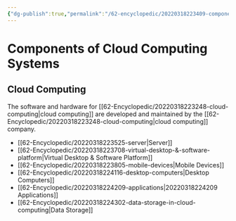 ```yaml
---
{"dg-publish":true,"permalink":"/62-encyclopedic/20220318223409-components-of-cloud-computing-systems/","dgHomeLink":true,"dgPassFrontmatter":false}
---
```



# Components of Cloud Computing Systems

## Cloud Computing

The software and hardware for [[62-Encyclopedic/20220318223248-cloud-computing|cloud computing]] are developed and maintained by the [[62-Encyclopedic/20220318223248-cloud-computing|cloud computing]] company.

- [[62-Encyclopedic/20220318223525-server|Server]]
- [[62-Encyclopedic/20220318223708-virtual-desktop-&-software-platform|Virtual Desktop & Software Platform]]
- [[62-Encyclopedic/20220318223805-mobile-devices|Mobile Devices]]
- [[62-Encyclopedic/20220318224116-desktop-computers|Desktop Computers]]
- [[62-Encyclopedic/20220318224209-applications|20220318224209 Applications]]
- [[62-Encyclopedic/20220318224302-data-storage-in-cloud-computing|Data Storage]]
